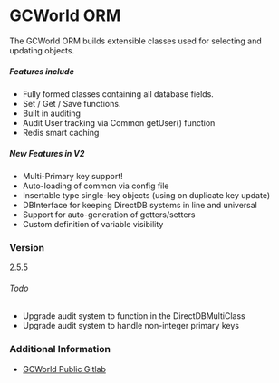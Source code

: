 # GCWorld ORM

The GCWorld ORM builds extensible classes used for selecting and updating objects.

##### Features include
  - Fully formed classes containing all database fields.
  - Set / Get / Save functions.
  - Built in auditing
  - Audit User tracking via Common getUser() function
  - Redis smart caching

##### New Features in V2
  - Multi-Primary key support!
  - Auto-loading of common via config file
  - Insertable type single-key objects (using on duplicate key update)
  - DBInterface for keeping DirectDB systems in line and universal
  - Support for auto-generation of getters/setters
  - Custom definition of variable visibility

### Version
2.5.5

###### Todo
- Upgrade audit system to function in the DirectDBMultiClass
- Upgrade audit system to handle non-integer primary keys

### Additional Information

* [GCWorld Public Gitlab](https://gitlab.konghack.com/groups/GCWorld)
